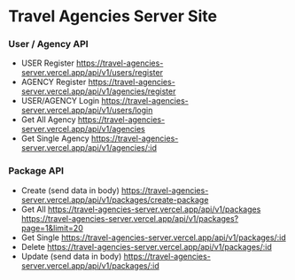# Travel Agencies Server Site

### User / Agency API
- USER Register
https://travel-agencies-server.vercel.app/api/v1/users/register
- AGENCY Register
https://travel-agencies-server.vercel.app/api/v1/agencies/register
- USER/AGENCY Login
https://travel-agencies-server.vercel.app/api/v1/users/login
- Get All Agency
https://travel-agencies-server.vercel.app/api/v1/agencies
- Get Single Agency
https://travel-agencies-server.vercel.app/api/v1/agencies/:id

### Package API
- Create (send data in body)
https://travel-agencies-server.vercel.app/api/v1/packages/create-package
- Get All
https://travel-agencies-server.vercel.app/api/v1/packages
https://travel-agencies-server.vercel.app/api/v1/packages?page=1&limit=20
- Get Single
https://travel-agencies-server.vercel.app/api/v1/packages/:id
- Delete
https://travel-agencies-server.vercel.app/api/v1/packages/:id
- Update (send data in body)
https://travel-agencies-server.vercel.app/api/v1/packages/:id
